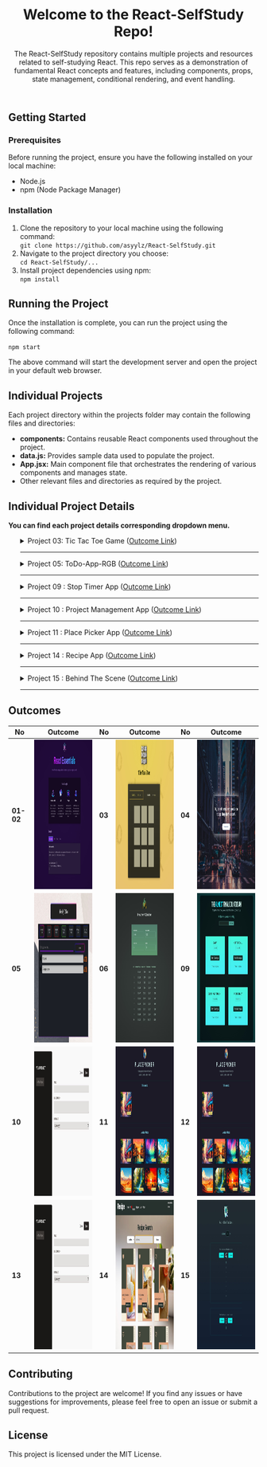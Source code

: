 <body>
  <header>
    <h1>Welcome to the React-SelfStudy Repo!</h1>
    <p>The React-SelfStudy repository contains multiple projects and resources related to self-studying React. This repo
      serves as a demonstration of fundamental React concepts and features, including components, props, state
      management, conditional rendering, and event handling.</p>
  </header>
  <section id="getting-started">
    <h2>Getting Started</h2>
    <h3>Prerequisites</h3>
    <p>Before running the project, ensure you have the following installed on your local machine:</p>
    <ul>
      <li>Node.js</li>
      <li>npm (Node Package Manager)</li>
    </ul>
    <h3>Installation</h3>
    <ol>
      <li>Clone the repository to your local machine using the following command:</li>
      <code>git clone https://github.com/asyylz/React-SelfStudy.git</code>
      <li>Navigate to the project directory you choose:</li>
      <code>cd React-SelfStudy/...</code>
      <li>Install project dependencies using npm:</li>
      <code>npm install</code>
    </ol>
  </section>

  <section id="running-project">
    <h2>Running the Project</h2>
    <p>Once the installation is complete, you can run the project using the following command:</p>
    <code>npm start</code>
    <p>The above command will start the development server and open the project in your default web browser.</p>
  </section>

  <section id="individual-projects">
    <h2>Individual Projects</h2>
    <p>Each project directory within the projects folder may contain the following files and directories:</p>
    <ul>
      <li><strong>components:</strong> Contains reusable React components used throughout the project.</li>
      <li><strong>data.js:</strong> Provides sample data used to populate the project.</li>
      <li><strong>App.jsx:</strong> Main component file that orchestrates the rendering of various components and
        manages state.</li>
      <li>Other relevant files and directories as required by the project.</li>
    </ul>
  </section>
  <section id="individual-readmes">
    <h2>Individual Project Details</h2>
    <p><strong>You can find each project details corresponding dropdown menu.</strong></p>
    <ul>
      <details>
        <summary>Project 03: Tic Tac Toe Game (<a href="https://glittery-tapioca-e95324.netlify.app/">Outcome Link</a>)
        </summary>
        <br>
        <p> <strong>
            <h3>Description:</h3>
          </strong> This is a simple project management app built with React. It allows users to
          create projects, add tasks to projects, and manage tasks within projects.
          <strong>
            <h3>Features:</h3>
          </strong>
          <em>Player Name Editing:</em> Users can edit the name of a player by clicking the "Edit" button next to the
          player's name.
          <br>
          <em>Dynamic Display:</em>The component dynamically switches between displaying the player's name as text or as
          an editable input field based on user interaction.
          <br>
          <em>Save Changes:</em>Users can save changes made to the player's name by clicking the "Save" button.
          <br>
          <strong>
            <h3>Notes:</h3>
          </strong>
          This project was created as part of an educational course on Udemy and is intended for learning purposes only.
          All credit for the project idea and implementation goes to the course instructors and authors.
        </p>
      </details>
      <hr>
      <details>
        <summary>Project 05: ToDo-App-RGB (<a href="https://to-do-app-rgb-style.vercel.app/">Outcome Link</a>)
        </summary>
        <br>
        <p> <strong>
            <h3>You can reach its own repo</h3>(<a href="https://github.com/asyylz/Weather-Check-App">here</a>)
          </strong>
        </p>
      </details>
      <hr>
      <details>
        <summary>Project 09 : Stop Timer App (<a href="https://eclectic-belekoy-7f7658.netlify.app/">Outcome Link</a>)
        </summary>
        <br>
        <p> <strong>
            <h3>Description:</h3>
          </strong>
          The Timer Challenge component is a React component designed to facilitate timed challenges or activities. It
          includes features for starting, stopping, and resetting a timer, as well as displaying the remaining time and
          managing a modal dialog for displaying results.
          <strong>
            <h3>Features:</h3>
          </strong>
          <em>Timer Management:</em>Start, stop, and reset the timer for the challenge.
          <br>
          <em>Dynamic Display:</em>Display the remaining time dynamically during the challenge.
          <br>
          <em>Result Modal:</em>Open a modal dialog to display the results of the challenge upon completion.
          <br>
          <strong>
            <h3>Notes:</h3>
          </strong>
          This project was created as part of an educational course on Udemy and is intended for learning purposes only.
          All credit for the project idea and implementation goes to the course instructors and authors.
        </p>
      </details>
      <hr>
      <details>
        <summary>Project 10 : Project Management App (<a href="https://managementproject.netlify.app/">Outcome Link</a>)
        </summary>
        <br>
        <p> <strong>
            <h3>Description:</h3>
          </strong> This is a simple project management app built with React. It allows users to
          create projects, add tasks to projects, and manage tasks within projects.
          <strong>
            <h3>Features:</h3>
          </strong>
          <em>Project Management:</em> Users can create new projects, view existing projects, and delete projects.
          <br>
          <em>Task Management:</em>Within each project, users can add tasks, delete tasks, and view all tasks associated
          with the project.
          <br>
          <strong>
            <h3>Usage:</h3>
          </strong>
          <em>Creating a Project:</em> Click on the "Add Project" button in the sidebar to create a new project. Enter
          the project details and click "Save".
          <br>
          <em>Managing Tasks:</em> Select a project from the sidebar to view and manage tasks associated with that
          project. You can add tasks, delete tasks, and view all tasks.
          <br>
          <em>Deleting a Project:</em> To delete a project, select the project from the sidebar and click the "Delete
          Project"
          button.
          <br>
          <strong>
            <h3>Notes:</h3>
          </strong>
          This project was created as part of an educational course on Udemy and is intended for learning purposes only.
          All credit for the project idea and implementation goes to the course instructors and authors.
        </p>
      </details>
      <hr>
      <details>
        <summary>Project 11 : Place Picker App (<a href="https://placechose.netlify.app/">Outcome Link</a>)
        </summary>
        <br>
        <p> <strong>
            <h3>Description:</h3>
          </strong>The "PlacePicker" app allows users to create and manage their personal collection of places they
          would like to visit or have visited. With a user-friendly interface, users can easily browse through available
          places, select them for their collection, and remove them if needed. The app also provides a feature to sort
          available places based on the user's current location, making it convenient for users to discover nearby
          places of interest.
          <strong>
            <h3>Features:</h3>
          </strong>
          <em>Personalized Collection:</em> Users can create their own collection of places they want to visit or have
          visited, making it easy to keep track of their travel goals and experiences.
          <br>
          <em>Geolocation Sorting::</em>Utilizing geolocation services, the app sorts available places based on the
          user's current location, enabling users to discover nearby attractions effortlessly.
          <br>
          <em>Modal Confirmation: </em> When removing a selected place from their collection, users are presented with a
          modal confirmation dialog to ensure accurate removal.
          <br>
          <em>ProgressBar:</em>A customizable progress bar component that displays the remaining time and triggers a
          callback function when the timer expires.
          <br>
          <strong>
            <h3>Notes:</h3>
          </strong>
          This project was created as part of an educational course on Udemy and is intended for learning purposes only.
          All credit for the project idea and implementation goes to the course instructors and authors.
        </p>
      </details>
      <hr>
      <details>
        <summary>Project 14 : Recipe App (<a href="https://recipereciperecipe.netlify.app/">Outcome Link</a>)
        </summary>
        <br>
        <p> <strong>
            <h3>Description:</h3>
          </strong>The Recipe app is a web application designed to provide users with a convenient way to discover,
          save, and organize their favorite recipes. With an intuitive user interface and a vast database of recipes,
          users can explore a variety of dishes, find inspiration for their next meal, and create a personalized
          collection of favorite recipes.
          <strong>
            <h3>Features:</h3>
          </strong>
          <u><b>Search Recipes:</b></u> Users can search for recipes based on dish name or meal types.
          <br>
          <u><b>Save Favorites:</b></u>Logged-in users can save their favorite recipes to access them later with ease.
          Saved recipes are associated with the user's account.
          <br>
          <u><b>User Registration:</b></u>New users can register for an account by providing basic information such as
          name, email address, and password.
          <br>
          <u><b>User Login:</b></u>When a user interacts with the application, their data, including favorite recipes,
          is
          stored in the browser's local storage.
          This allows users to maintain their favorite recipes across different sessions without the need for
          server-side storage.
          <br>
          <u><b>Storing User Data:</b></u>Registered users can securely log in to their accounts using their email
          address
          and password.
          <br>
          <u><b>Responsive Design:</b></u>The app is optimized for various devices, including desktops, tablets, and
          mobile phones, ensuring a seamless user experience across platforms.
          <br>
        </p>
      </details>
      <hr>
      <details>
        <summary>Project 15 : Behind The Scene (<a href="https://recipereciperecipe.netlify.app/">Outcome Link</a>)
        </summary>
        <br>
        <p> <strong>
            <h3>Description:</h3>
          </strong>This React application features a simple counter component that allows users to increment or
          decrement a numeric value. Additionally, it provides functionality to track the history of counter changes and
          determine whether the initial counter value is a prime number. With a straightforward interface it tracks numeric values and analyzes their properties. By displaying the prime number status of the initial value and maintaining a history of changes, users can gain insights into the behavior of the counter over time.
        <h3>Features:</h3>
        </strong>
        <u><b>Increment and Decrement:</b></u>Users can increment or decrement the counter value using the provided
        buttons.
        <br>
        <u><b>Prime Number Check: </b></u>The application determines whether the initial counter value is a prime number and displays the result.
        <br>
        <u><b>Counter History:</b></u>The app maintains a history of counter changes, showing the value and the direction of change (increment or decrement).
        <br>
        <u><b>useState, useMemo, useCallback, useEffect:</b></u>React hooks are utilized for managing component state, memoization, event handling, and side effects.
        <br>
        </p>
      </details>
      <hr>
    </ul>
  </section>
  <section id="outcomes">
    <h2>Outcomes</h2>
    <table>
      <thead>
        <tr>
          <th>No</th>
          <th>Outcome</th>
          <th>No</th>
          <th>Outcome</th>
          <th>No</th>
          <th>Outcome</th>
        </tr>
      </thead>
      <tbody>
        <tr>
          <td><strong>01-02</strong></td>
          <td><img
              src="https://github.com/asyylz/React-SelfStudy/blob/28548769f47460df1efee60746b7f4d4af1c71fa/01-starting-project/01-outcome.jpg"
              width="300" height="300" alt="Project01outcome"></td>
          <td><strong>03</strong></td>
          <td><img src="https://github.com/asyylz/React-SelfStudy/blob/main/03-TicTacToe-Game/public/outcome.jpg"
              width="300" height="300" alt="Project02outcome"></td>
          <td><strong>04</strong></td>
          <td><img
              src="https://github.com/asyylz/React-SelfStudy/blob/bb1d3418d4a6807ffc00b59876d02a53a613a23d/04-Random-Quote-Generator/public/output.jpg"
              width="300" height="300" alt="Project04outcome"></td>
        </tr>
        <tr>
          <td><strong>05</strong></td>
          <td><img src="https://github.com/asyylz/React-SelfStudy/blob/main/05-ToDo-App-RGB/public/outcome.jpg"
              width="300" height="300" alt="Project02outcome"></td>
          <td><strong>06</strong></td>
          <td><img src="https://github.com/asyylz/React-SelfStudy/blob/main/06-InvestmentFigures/public/outcome.jpg"
              width="300" height="300" alt="Project06outcome"></td>
          <td><strong>09</strong></td>
          <td><img
              src="https://github.com/asyylz/React-SelfStudy/blob/ee6ed3c8a88035533ff2ec9bde401be024f314e6/09-StopTimer/public/outcome.jpg"
              width="300" height="300" alt="Project 11 outcome"></td>
        </tr>
        <tr>
          <td><strong>10</strong></td>
          <td><img
              src="https://github.com/asyylz/React-SelfStudy/blob/c9cca21ee3a9299e9b7fb84cd49f5b0946083b42/10-ManagementApp/public/outcome.jpg"
              width="300" height="300" alt="Project10outcome"></td>
          <td><strong>11</strong></td>
          <td><img
              src="https://github.com/asyylz/React-SelfStudy/blob/e9ecdf02efe9d40f0f64ef5975bf2ba6d96aef26/12-PlacePicker/public/outcome.jpg"
              width="300" height="300" alt="Project12outcome"></td>
          <td><strong>12</strong></td>
          <td><img
              src="https://github.com/asyylz/React-SelfStudy/blob/e9ecdf02efe9d40f0f64ef5975bf2ba6d96aef26/12-PlacePicker/public/outcome.jpg"
              width="300" height="300" alt="Project12outcome"></td>
        </tr>
        <tr>
          <td><strong>13</strong></td>
          <td><img
              src="https://github.com/asyylz/React-SelfStudy/blob/c9cca21ee3a9299e9b7fb84cd49f5b0946083b42/10-ManagementApp/public/outcome.jpg"
              width="300" height="300" alt="Project10outcome"></td>
          <td><strong>14</strong></td>
          <td><img
              src="https://github.com/asyylz/React-SelfStudy/blob/4fef44e523867ca8f335c6ae5721930d16149753/14-RecipeApp/public/outcome.jpg"
              width="300" height="300" alt="Project12outcome"></td>
          <td><strong>15</strong></td>
          <td><img
              src="https://github.com/asyylz/React-SelfStudy/blob/1c9a3bb121ad2fca7b515d1c4439d98ccb9fa3b7/15-BehindTheScene-App/public/outcome.jpeg"
              width="300" height="300" alt="Project14outcome"></td>
        </tr>
      </tbody>
    </table>
  </section>

  <footer>
    <h2>Contributing</h2>
    <p>Contributions to the project are welcome! If you find any issues or have suggestions for improvements, please
      feel free to open an issue or submit a pull request.</p>
    <h2>License</h2>
    <p>This project is licensed under the MIT License.</p>
  </footer>
</body>